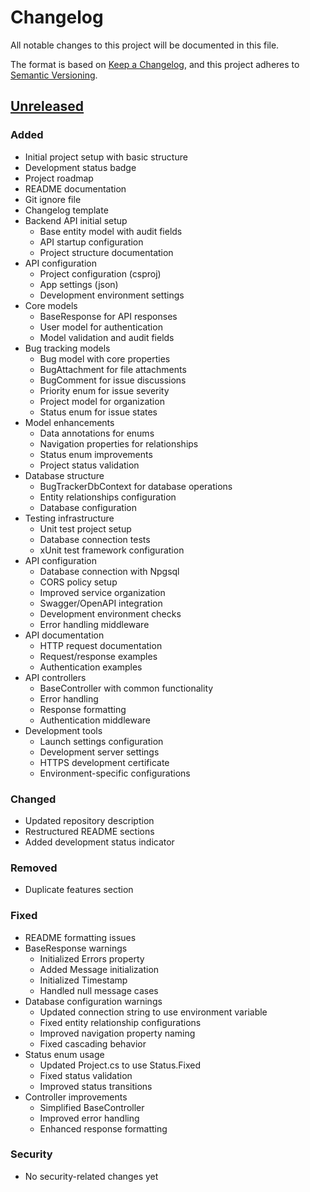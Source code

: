 # Changelog

All notable changes to this project will be documented in this file.

The format is based on [Keep a Changelog](https://keepachangelog.com/en/1.0.0/),
and this project adheres to [Semantic Versioning](https://semver.org/spec/v2.0.0.html).

## [Unreleased]

### Added
- Initial project setup with basic structure
- Development status badge
- Project roadmap
- README documentation
- Git ignore file
- Changelog template
- Backend API initial setup
  - Base entity model with audit fields
  - API startup configuration
  - Project structure documentation
- API configuration
  - Project configuration (csproj)
  - App settings (json)
  - Development environment settings
- Core models
  - BaseResponse for API responses
  - User model for authentication
  - Model validation and audit fields
- Bug tracking models
  - Bug model with core properties
  - BugAttachment for file attachments
  - BugComment for issue discussions
  - Priority enum for issue severity
  - Project model for organization
  - Status enum for issue states
- Model enhancements
  - Data annotations for enums
  - Navigation properties for relationships
  - Status enum improvements
  - Project status validation
- Database structure
  - BugTrackerDbContext for database operations
  - Entity relationships configuration
  - Database configuration
- Testing infrastructure
  - Unit test project setup
  - Database connection tests
  - xUnit test framework configuration
- API configuration
  - Database connection with Npgsql
  - CORS policy setup
  - Improved service organization
  - Swagger/OpenAPI integration
  - Development environment checks
  - Error handling middleware
- API documentation
  - HTTP request documentation
  - Request/response examples
  - Authentication examples
- API controllers
  - BaseController with common functionality
  - Error handling
  - Response formatting
  - Authentication middleware
- Development tools
  - Launch settings configuration
  - Development server settings
  - HTTPS development certificate
  - Environment-specific configurations

### Changed
- Updated repository description
- Restructured README sections
- Added development status indicator

### Removed
- Duplicate features section

### Fixed
- README formatting issues
- BaseResponse warnings
  - Initialized Errors property
  - Added Message initialization
  - Initialized Timestamp
  - Handled null message cases
- Database configuration warnings
  - Updated connection string to use environment variable
  - Fixed entity relationship configurations
  - Improved navigation property naming
  - Fixed cascading behavior
- Status enum usage
  - Updated Project.cs to use Status.Fixed
  - Fixed status validation
  - Improved status transitions
- Controller improvements
  - Simplified BaseController
  - Improved error handling
  - Enhanced response formatting

### Security
- No security-related changes yet

[Unreleased]: https://github.com/LouisJoly/Bug_Tracker/compare/v0.1.0...HEAD
